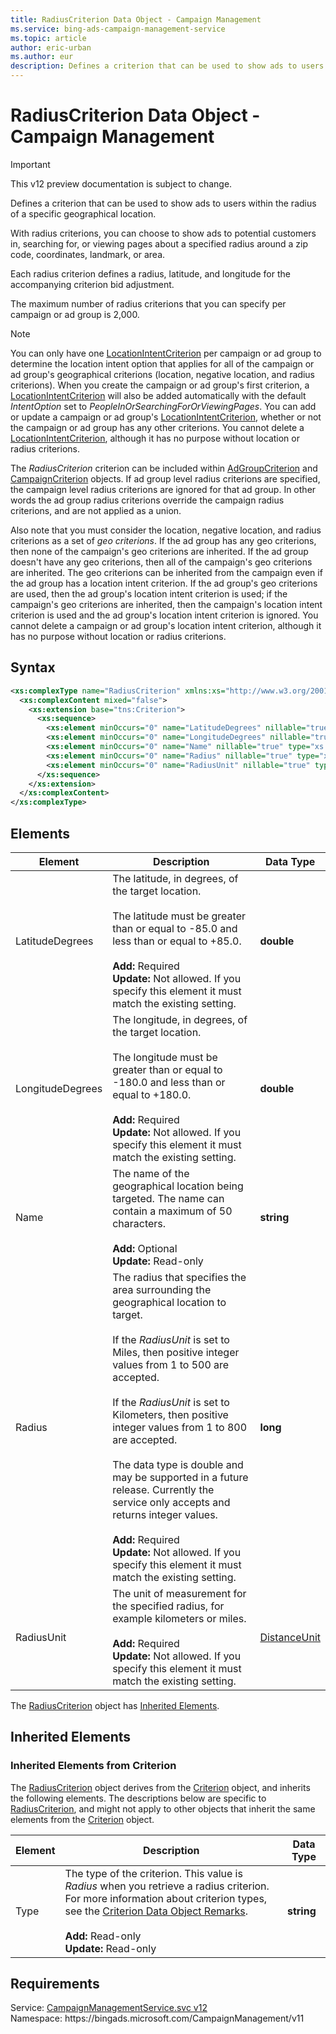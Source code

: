 ```yaml
---
title: RadiusCriterion Data Object - Campaign Management
ms.service: bing-ads-campaign-management-service
ms.topic: article
author: eric-urban
ms.author: eur
description: Defines a criterion that can be used to show ads to users within the radius of a specific geographical location.
---
```

# RadiusCriterion Data Object - Campaign Management

> [!IMPORTANT]
> This v12 preview documentation is subject to change.

Defines a criterion that can be used to show ads to users within the radius of a specific geographical location.

With radius criterions, you can choose to show ads to potential customers in, searching for, or viewing pages about a specified radius around a zip code, coordinates, landmark, or area.

Each radius criterion defines a radius, latitude, and longitude for the accompanying criterion bid adjustment. 

The maximum number of radius criterions that you can specify per campaign or ad group is 2,000.

> [!NOTE]
> You can only have one [LocationIntentCriterion](/bingads/campaign-management-service/locationintentcriterion.md) per campaign or ad group to determine the location intent option that applies for all of the campaign or ad group's geographical criterions (location, negative location, and radius criterions). When you create the campaign or ad group's first criterion, a [LocationIntentCriterion](/bingads/campaign-management-service/locationintentcriterion.md) will also be added automatically with the default *IntentOption* set to *PeopleInOrSearchingForOrViewingPages*. You can add or update a campaign or ad group's [LocationIntentCriterion](/bingads/campaign-management-service/locationintentcriterion.md), whether or not the campaign or ad group has any other criterions. You cannot delete a [LocationIntentCriterion](/bingads/campaign-management-service/locationintentcriterion.md), although it has no purpose without location or radius criterions. 

The *RadiusCriterion* criterion can be included within [AdGroupCriterion](/bingads/campaign-management-service/adgroupcriterion.md) and [CampaignCriterion](/bingads/campaign-management-service/campaigncriterion.md) objects. If ad group level radius criterions are specified, the campaign level radius criterions are ignored for that ad group. In other words the ad group radius criterions override the campaign radius criterions, and are not applied as a union.  

Also note that you must consider the location, negative location, and radius criterions as a set of *geo criterions*. If the ad group has any geo criterions, then none of the campaign's geo criterions are inherited. If the ad group doesn't have any geo criterions, then all of the campaign's geo criterions are inherited. The geo criterions can be inherited from the campaign even if the ad group has a location intent criterion. If the ad group's geo criterions are used, then the ad group's location intent criterion is used; if the campaign's geo criterions are inherited, then the campaign's location intent criterion is used and the ad group's location intent criterion is ignored. You cannot delete a campaign or ad group's location intent criterion, although it has no purpose without location or radius criterions. 

## Syntax
```xml
<xs:complexType name="RadiusCriterion" xmlns:xs="http://www.w3.org/2001/XMLSchema">
  <xs:complexContent mixed="false">
    <xs:extension base="tns:Criterion">
      <xs:sequence>
        <xs:element minOccurs="0" name="LatitudeDegrees" nillable="true" type="xs:double" />
        <xs:element minOccurs="0" name="LongitudeDegrees" nillable="true" type="xs:double" />
        <xs:element minOccurs="0" name="Name" nillable="true" type="xs:string" />
        <xs:element minOccurs="0" name="Radius" nillable="true" type="xs:long" />
        <xs:element minOccurs="0" name="RadiusUnit" nillable="true" type="tns:DistanceUnit" />
      </xs:sequence>
    </xs:extension>
  </xs:complexContent>
</xs:complexType>
```

## <a name="elements"></a>Elements

|Element|Description|Data Type|
|-----------|---------------|-------------|
|<a name="latitudedegrees"></a>LatitudeDegrees|The latitude, in degrees, of the target location.<br /><br />The latitude must be greater than or equal to -85.0 and less than or equal to +85.0.<br/><br/>**Add:** Required<br/>**Update:** Not allowed. If you specify this element it must match the existing setting.|**double**|
|<a name="longitudedegrees"></a>LongitudeDegrees|The longitude, in degrees, of the target location.<br /><br />The longitude must be greater than or equal to -180.0 and less than or equal to +180.0.<br/><br/>**Add:** Required<br/>**Update:** Not allowed. If you specify this element it must match the existing setting.|**double**|
|<a name="name"></a>Name|The name of the geographical location being targeted. The name can contain a maximum of 50 characters.<br/><br/>**Add:** Optional<br/>**Update:** Read-only|**string**|
|<a name="radius"></a>Radius|The radius that specifies the area surrounding the geographical location to target.<br /><br />If the *RadiusUnit* is set to Miles, then positive integer values from 1 to 500 are accepted.<br /><br />If the *RadiusUnit* is set to Kilometers, then positive integer values from 1 to 800 are accepted.<br /><br /> The data type is double and may be supported in a future release. Currently the service only accepts and returns integer values.<br/><br/>**Add:** Required<br/>**Update:** Not allowed. If you specify this element it must match the existing setting.|**long**|
|<a name="radiusunit"></a>RadiusUnit|The unit of measurement for the specified radius, for example kilometers or miles.<br/><br/>**Add:** Required<br/>**Update:** Not allowed. If you specify this element it must match the existing setting.|[DistanceUnit](distanceunit.md)|

The [RadiusCriterion](radiuscriterion.md) object has [Inherited Elements](#inheritedelements).

## <a name="inheritedelements"></a>Inherited Elements

### <a name="inheritedelementscriterion"></a>Inherited Elements from Criterion
The [RadiusCriterion](radiuscriterion.md) object derives from the [Criterion](criterion.md) object, and inherits the following elements. The descriptions below are specific to [RadiusCriterion](radiuscriterion.md), and might not apply to other objects that inherit the same elements from the [Criterion](criterion.md) object.  

|Element|Description|Data Type|
|-----------|---------------|-------------|
|<a name="type"></a>Type|The type of the criterion. This value is *Radius* when you retrieve a radius criterion. For more information about criterion types, see the [Criterion Data Object Remarks](/bingads/campaign-management-service/criterion.md#remarks).<br/><br/>**Add:** Read-only<br/>**Update:** Read-only|**string**|

## Requirements
Service: [CampaignManagementService.svc v12](https://campaign.api.bingads.microsoft.com/Api/Advertiser/CampaignManagement/v11/CampaignManagementService.svc)  
Namespace: https\://bingads.microsoft.com/CampaignManagement/v11  

